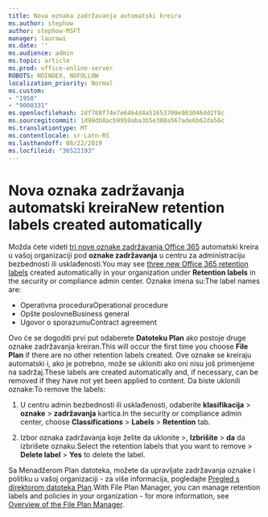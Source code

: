 ```yaml
---
title: Nova oznaka zadržavanja automatski kreira
ms.author: stephow
author: stephow-MSFT
manager: laurawi
ms.date: ''
ms.audience: admin
ms.topic: article
ms.prod: office-online-server
ROBOTS: NOINDEX, NOFOLLOW
localization_priority: Normal
ms.custom:
- "1958"
- "9000331"
ms.openlocfilehash: 2df788f74e7e6464d4a51653709e983046dd2f8c
ms.sourcegitcommit: 1d98db8acb9959aba3b5e308a567ade6b62da56c
ms.translationtype: MT
ms.contentlocale: sr-Latn-RS
ms.lasthandoff: 08/22/2019
ms.locfileid: "36522193"
---
```

# <a name="new-retention-labels-created-automatically"></a><span data-ttu-id="b5471-102">Nova oznaka zadržavanja automatski kreira</span><span class="sxs-lookup"><span data-stu-id="b5471-102">New retention labels created automatically</span></span>

<span data-ttu-id="b5471-103">Možda ćete videti [tri nove oznake zadržavanja Office 365](https://docs.microsoft.com/office365/securitycompliance/file-plan-manager#default-retention-labels-and-label-policy) automatski kreira u vašoj organizaciji pod **oznake zadržavanja** u centru za administraciju bezbednosti ili usklađenosti.</span><span class="sxs-lookup"><span data-stu-id="b5471-103">You may see [three new Office 365 retention labels](https://docs.microsoft.com/office365/securitycompliance/file-plan-manager#default-retention-labels-and-label-policy) created automatically in your organization under **Retention labels** in the security or compliance admin center.</span></span> <span data-ttu-id="b5471-104">Oznake imena su:</span><span class="sxs-lookup"><span data-stu-id="b5471-104">The label names are:</span></span>

- <span data-ttu-id="b5471-105">Operativna procedura</span><span class="sxs-lookup"><span data-stu-id="b5471-105">Operational procedure</span></span>
- <span data-ttu-id="b5471-106">Opšte poslovne</span><span class="sxs-lookup"><span data-stu-id="b5471-106">Business general</span></span>
- <span data-ttu-id="b5471-107">Ugovor o sporazumu</span><span class="sxs-lookup"><span data-stu-id="b5471-107">Contract agreement</span></span>

<span data-ttu-id="b5471-108">Ovo će se dogoditi prvi put odaberete **Datoteku Plan** ako postoje druge oznake zadržavanja kreiran.</span><span class="sxs-lookup"><span data-stu-id="b5471-108">This will occur the first time you choose **File Plan** if there are no other retention labels created.</span></span> <span data-ttu-id="b5471-109">Ove oznake se kreiraju automatski i, ako je potrebno, može se ukloniti ako oni nisu još primenjene na sadržaj.</span><span class="sxs-lookup"><span data-stu-id="b5471-109">These labels are created automatically and, if necessary, can be removed if they have not yet been applied to content.</span></span> <span data-ttu-id="b5471-110">Da biste uklonili oznake:</span><span class="sxs-lookup"><span data-stu-id="b5471-110">To remove the labels:</span></span>

1. <span data-ttu-id="b5471-111">U centru admin bezbednosti ili usklađenosti, odaberite **klasifikacija** > **oznake** > **zadržavanja** kartica.</span><span class="sxs-lookup"><span data-stu-id="b5471-111">In the security or compliance admin center, choose **Classifications** > **Labels** > **Retention** tab.</span></span>

1. <span data-ttu-id="b5471-112">Izbor oznaka zadržavanja koje želite da uklonite >, **Izbrišite** > **da** da izbrišete oznaku.</span><span class="sxs-lookup"><span data-stu-id="b5471-112">Select the retention labels that you want to remove > **Delete label** > **Yes** to delete the label.</span></span>

<span data-ttu-id="b5471-113">Sa Menadžerom Plan datoteka, možete da upravljate zadržavanja oznake i politiku u vašoj organizaciji - za više informacija, pogledajte [Pregled s direktorom datoteka Plan](https://docs.microsoft.com/office365/securitycompliance/file-plan-manager).</span><span class="sxs-lookup"><span data-stu-id="b5471-113">With File Plan Manager, you can manage retention labels and policies in your organization - for more information, see [Overview of the File Plan Manager](https://docs.microsoft.com/office365/securitycompliance/file-plan-manager).</span></span>